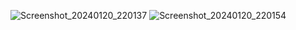 ![Screenshot_20240120_220137](https://github.com/achmadsyarif252/RepositoryInjection/assets/86962642/2a4dbab8-2f8e-4ca2-baed-4572ac4ad95a)
![Screenshot_20240120_220154](https://github.com/achmadsyarif252/RepositoryInjection/assets/86962642/b3c2e3e7-cc62-4b79-a479-5f441094fc71)
